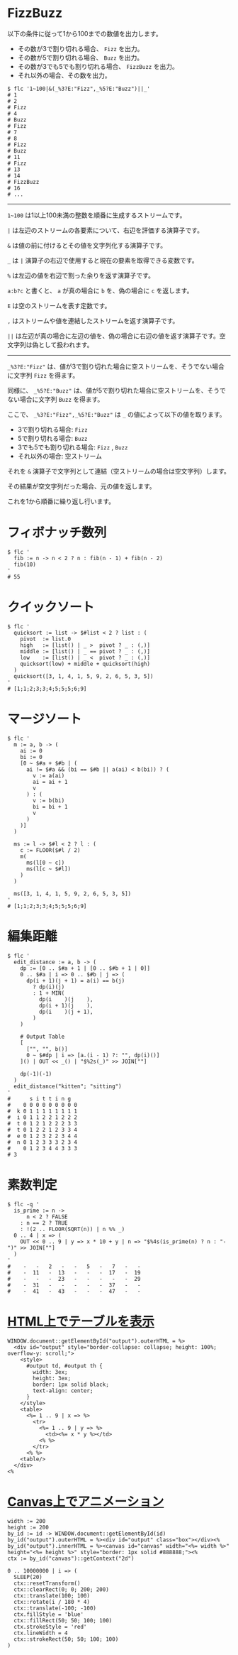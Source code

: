 # FizzBuzz

以下の条件に従って1から100までの数値を出力します。

- その数が3で割り切れる場合、 `Fizz` を出力。
- その数が5で割り切れる場合、 `Buzz` を出力。
- その数が3でも5でも割り切れる場合、 `FizzBuzz` を出力。
- それ以外の場合、その数を出力。

```shell
$ flc '1~100|&(_%3?E:"Fizz",_%5?E:"Buzz")||_'
# 1
# 2
# Fizz
# 4
# Buzz
# Fizz
# 7
# 8
# Fizz
# Buzz
# 11
# Fizz
# 13
# 14
# FizzBuzz
# 16
# ...
```

---

`1~100` は1以上100未満の整数を順番に生成するストリームです。

`|` は左辺のストリームの各要素について、右辺を評価する演算子です。

`&` は値の前に付けるとその値を文字列化する演算子です。

`_` は `|` 演算子の右辺で使用すると現在の要素を取得できる変数です。

`%` は左辺の値を右辺で割った余りを返す演算子です。

`a:b?c` と書くと、 `a` が真の場合に `b` を、偽の場合に `c` を返します。

`E` は空のストリームを表す定数です。

`,` はストリームや値を連結したストリームを返す演算子です。

`||` は左辺が真の場合に左辺の値を、偽の場合に右辺の値を返す演算子です。空文字列は偽として扱われます。

---

`_%3?E:"Fizz"` は、値が3で割り切れた場合に空ストリームを、そうでない場合に文字列 `Fizz` を得ます。

同様に、 `_%5?E:"Buzz"` は、値が5で割り切れた場合に空ストリームを、そうでない場合に文字列 `Buzz` を得ます。

ここで、 `_%3?E:"Fizz",_%5?E:"Buzz"` は `_` の値によって以下の値を取ります。

- 3で割り切れる場合: `Fizz`
- 5で割り切れる場合: `Buzz`
- 3でも5でも割り切れる場合: `Fizz` , `Buzz`
- それ以外の場合: 空ストリーム

それを `&` 演算子で文字列として連結（空ストリームの場合は空文字列）します。

その結果が空文字列だった場合、元の値を返します。

これを1から順番に繰り返し行います。

# フィボナッチ数列

```shell
$ flc '
  fib := n -> n < 2 ? n : fib(n - 1) + fib(n - 2)
  fib(10)
'
# 55
```

# クイックソート

```shell
$ flc '
  quicksort := list -> $#list < 2 ? list : (
    pivot  := list.0
    high   := [list() | _ >  pivot ? _ : (,)]
    middle := [list() | _ == pivot ? _ : (,)]
    low    := [list() | _ <  pivot ? _ : (,)]
    quicksort(low) + middle + quicksort(high)
  )
  quicksort([3, 1, 4, 1, 5, 9, 2, 6, 5, 3, 5])
'
# [1;1;2;3;3;4;5;5;5;6;9]
```

# マージソート

```shell
$ flc '
  m := a, b -> (
    ai := 0
    bi := 0
    [0 ~ $#a + $#b | (
      ai != $#a && (bi == $#b || a(ai) < b(bi)) ? (
        v := a(ai)
        ai = ai + 1
        v
      ) : (
        v := b(bi)
        bi = bi + 1
        v
      )
    )]
  )

  ms := l -> $#l < 2 ? l : (
    c := FLOOR($#l / 2)
    m(
      ms(l[0 ~ c])
      ms(l[c ~ $#l])
    )
  )

  ms([3, 1, 4, 1, 5, 9, 2, 6, 5, 3, 5])
'
# [1;1;2;3;3;4;5;5;5;6;9]
```

# 編集距離

```shell
$ flc '
  edit_distance := a, b -> (
    dp := [0 .. $#a + 1 | [0 .. $#b + 1 | 0]]
    0 .. $#a | i => 0 .. $#b | j => (
      dp(i + 1)(j + 1) = a(i) == b(j)
        ? dp(i)(j)
        : 1 + MIN(
          dp(i    )(j    ),
          dp(i + 1)(j    ),
          dp(i    )(j + 1),
        )
    )

    # Output Table
    [
      ["", "", b()]
      0 ~ $#dp | i => [a.(i - 1) ?: "", dp(i)()]
    ]() | OUT << _() | "$%2s(_)" >> JOIN[""]

    dp(-1)(-1)
  )
  edit_distance("kitten"; "sitting")
'
#      s i t t i n g
#    0 0 0 0 0 0 0 0 0
#  k 0 1 1 1 1 1 1 1 1
#  i 0 1 1 2 2 1 2 2 2
#  t 0 1 2 1 2 2 2 3 3
#  t 0 1 2 2 1 2 3 3 4
#  e 0 1 2 3 2 2 3 4 4
#  n 0 1 2 3 3 3 2 3 4
#    0 1 2 3 4 4 3 3 3
# 3
```

# 素数判定

```shell
$ flc -q '
  is_prime := n ->
      n < 2 ? FALSE
    : n == 2 ? TRUE
    : !(2 .. FLOOR(SQRT(n)) | n %% _)
  0 .. 4 | x => (
    OUT << 0 .. 9 | y => x * 10 + y | n => "$%4s(is_prime(n) ? n : "-")" >> JOIN[""]
  )
'
#    -   -   2   -   -   5   -   7   -   -
#    -  11   -  13   -   -   -  17   -  19
#    -   -   -  23   -   -   -   -   -  29
#    -  31   -   -   -   -   -  37   -   -
#    -  41   -  43   -   -   -  47   -   -
```

# [HTML上でテーブルを表示](https://mirrgieriana.github.io/fluorite12/playground/?s=eJxdkctOwzAURPf9ilFQJEAkacUK57FAIFGJxwap6yQ2iYWpI8dpEwH%2FjlM3NelufOdo7uh6s359eNuEVJbdF9tqQiqmHwUb9f2wppee7HTTae8qNIKpp%2FeXZ6TwswWQUL4Dp%2BmEoNWDYKlXSEWZCkopRN60jGBSMWrGq1oTrJZLP4bcMfUh5D4YCNpSGSr2xmATfYiyGriwC6DpjdM1vo82sOdU1wS3rI9Ps2nVbGirmf1Nj1YKTlGIvPx0gGa9DnLBq62pbW7A1OT92mLRv2aJzgvXMvFTrBCGuMMPeqSZvdLR1Mo9ztjhjLU8zUaox7Xx%2FSyJzGAWMEuPXLxzbL3o8FWR%2BatskfiLP%2BeugP4%3D&d=53.63)

```
WINDOW.document::getElementById("output").outerHTML = %>
  <div id="output" style="border-collapse: collapse; height: 100%; overflow-y: scroll;">
    <style>
      #output td, #output th {
        width: 3ex;
        height: 3ex;
        border: 1px solid black;
        text-align: center;
      }
    </style>
    <table>
      <%= 1 .. 9 | x => %>
        <tr>
          <%= 1 .. 9 | y => %>
            <td><%= x * y %></td>
          <% %>
        </tr>
      <% %>
    <table/>
  </div>
<%
```

# [Canvas上でアニメーション](https://mirrgieriana.github.io/fluorite12/playground/?s=eJx1UG1rwjAQ%2Ft5fcWSI7cDaioLUth%2B2CRP2xhT8OGpzalhsJUl9gf34JU3rhG0hhCd39zx3zx0ZVVuIEhgEgbNFttmq9rc6fzBqPvrtpbCcvTy8Ln1a5tUOCxVFG1RTjgbfnWfUZdSzFJeUldpXini%2BBigeF89PkEAnjSk7aLGkzUPOMykTsipPJI37OpvGnV8arCiuNfKsOGSylrGQwNF4SEjcSSzUZQSsFxttfJmwVGeOpqWgKCII9yeQJdcOb8b1mRAzQ65OxngzStPHqy3fl4XCk3LJgBLPcQLwfQgDe%2BALGCQpuA7A%2FGk6fXMHgaexlosigRLVQmSFXJdi517iOcdMvGOu3GAC%2BurV18%2BlQBkOzxS6oUmFVylRKhNn0IdwHMAtDP9g9Wpa74fnrxnnc7MIvdLuilfYbVkmU88y0pSR7Xbd0pdKlJ94IQukDdfnrMBlvf4Ehq2eLf9H0XO%2BAT1rupg%3D&d=71.02)

```
width := 200
height := 200
by_id := id -> WINDOW.document::getElementById(id)
by_id("output").outerHTML = %><div id="output" class="box"></div><%
by_id("output").innerHTML = %><canvas id="canvas" width="<%= width %>" height="<%= height %>" style="border: 1px solid #888888;"><%
ctx := by_id("canvas")::getContext("2d")

0 .. 10000000 | i => (
  SLEEP(20)
  ctx::resetTransform()
  ctx::clearRect(0; 0; 200; 200)
  ctx::translate(100; 100)
  ctx::rotate(i / 180 * 4)
  ctx::translate(-100; -100)
  ctx.fillStyle = 'blue'
  ctx::fillRect(50; 50; 100; 100)
  ctx.strokeStyle = 'red'
  ctx.lineWidth = 4
  ctx::strokeRect(50; 50; 100; 100)
)
```
